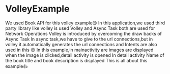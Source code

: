 # VolleyExample
We used Book API for this volley example:blush:
In this application,we used third party library like volley is used 
Volley and Async Task both are used for Network Operations
Volley is introduced by overcoming the draw backs of Async Task
In async task,we have to give to the url connections,but in volley it automatically generates the url connections
and Intents are also used in this :blush:
In this example,in mainactivity are images are displayed
when the image is clicked,detail activity is opened 
In detail activity Name of the book title and book description is displayed
This is all about this example:thumbsup:
